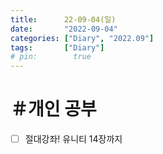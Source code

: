 ```yaml
---
title:      22-09-04(일)
date:       "2022-09-04"
categories: ["Diary", "2022.09"]
tags:       ["Diary"]
# pin:        true
---
```


# ＃개인 공부
- [ ] 절대강좌! 유니티 14장까지